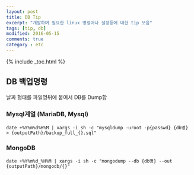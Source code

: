 ```yaml
---
layout: post
title: DB Tip
excerpt: "개발하며 필요한 linux 명렁어나 설정등에 대한 tip 모음"
tags: [tip, db]
modified: 2016-05-15
comments: true
category : etc
---
```


{% include _toc.html %}


DB 백업명령
------------------

날짜 형태를 파일명뒤에 붙여서 DB를 Dump함

### Mysql계열 (MariaDB, Mysql)

~~~
date +%Y%m%d%H%M | xargs -i sh -c "mysqldump -uroot -p{passwd} {db명} > {outputPath}/backup_full_{}.sql"
~~~


### MongoDB

~~~
date +%Y%m%d_%H%M | xargs -i sh -c "mongodump --db {db명} --out {outputPath}/mongodb/{}"
~~~

